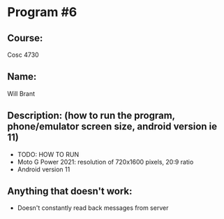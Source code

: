 # Program #6

## Course: 
Cosc 4730

## Name: 
Will Brant

## Description: (how to run the program, phone/emulator screen size, android version ie 11)
- TODO: HOW TO RUN
- Moto G Power 2021: resolution of 720x1600 pixels, 20:9 ratio
- Android version 11
## Anything that doesn't work:
- Doesn't constantly read back messages from server


